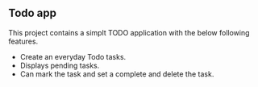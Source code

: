 ## Todo app
This project contains a simplt TODO application with the below following features.
- Create an everyday Todo tasks.
- Displays pending tasks.
- Can mark the task and set a complete and delete the task.